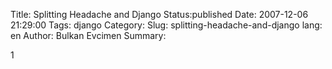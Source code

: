 Title: Splitting Headache and Django
Status:published
Date: 2007-12-06 21:29:00
Tags: django
Category: 
Slug: splitting-headache-and-django
lang: en
Author: Bulkan Evcimen
Summary: 

1